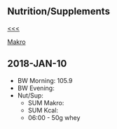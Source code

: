 
Nutrition/Supplements
------

[<<<](https://github.com/ttltrk/ELSE/blob/master/PWR/PWR.MD)

[Makro](https://github.com/ttltrk/ELSE/blob/master/PWR/MAKRO.MD)

2018-JAN-10
------
* BW Morning: 105.9
* BW Evening:
* Nut/Sup:
  * SUM Makro:
  * SUM Kcal: 
  * 06:00 - 50g whey

